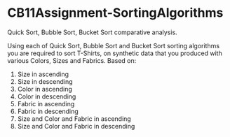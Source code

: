 # CB11Assignment-SortingAlgorithms
Quick Sort, Bubble Sort, Bucket Sort comparative analysis.

Using each of Quick Sort, Bubble Sort and Bucket Sort sorting algorithms you are required to sort T-Shirts,
on synthetic data that you produced with various Colors, Sizes and Fabrics. 
Based on:
1. Size in ascending 
2. Size in descending 
3. Color in ascending 
4. Color in descending 
5. Fabric in ascending 
6. Fabric in descending 
7. Size and Color and Fabric in ascending 
8. Size and Color and Fabric in descending 
